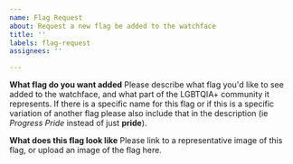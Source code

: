 ```yaml
---
name: Flag Request
about: Request a new flag be added to the watchface
title: ''
labels: flag-request
assignees: ''

---
```


**What flag do you want added**
Please describe what flag you'd like to see added to the watchface, and what part of the LGBTQIA+ community it represents. If there is a specific name for this flag or if this is a specific variation of another flag please also include that in the description (ie *Progress Pride* instead of just **pride**).

**What does this flag look like**
Please link to a representative image of this flag, or upload an image of the flag here.
